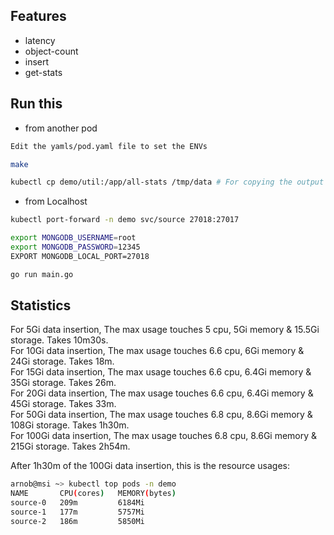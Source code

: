 ## Features
- latency
- object-count
- insert
- get-stats

## Run this
- from another pod
```bash
Edit the yamls/pod.yaml file to set the ENVs

make

kubectl cp demo/util:/app/all-stats /tmp/data # For copying the output of stats commands from pod
```

- from Localhost
```bash
kubectl port-forward -n demo svc/source 27018:27017

export MONGODB_USERNAME=root
export MONGODB_PASSWORD=12345
EXPORT MONGODB_LOCAL_PORT=27018

go run main.go
```

## Statistics
For 5Gi data insertion, The max usage touches 5 cpu, 5Gi memory & 15.5Gi storage. Takes 10m30s. <br>
For 10Gi data insertion, The max usage touches 6.6 cpu, 6Gi memory & 24Gi storage. Takes 18m. <br>
For 15Gi data insertion, The max usage touches 6.6 cpu, 6.4Gi memory & 35Gi storage. Takes 26m. <br>
For 20Gi data insertion, The max usage touches 6.6 cpu, 6.4Gi memory & 45Gi storage. Takes 33m. <br>
For 50Gi data insertion, The max usage touches 6.8 cpu, 8.6Gi memory & 108Gi storage. Takes 1h30m. <br>
For 100Gi data insertion, The max usage touches 6.8 cpu, 8.6Gi memory & 215Gi storage. Takes 2h54m. <br>

After 1h30m of the 100Gi data insertion, this is the resource usages:
```bash
arnob@msi ~> kubectl top pods -n demo
NAME       CPU(cores)   MEMORY(bytes)   
source-0   209m         6184Mi          
source-1   177m         5757Mi          
source-2   186m         5850Mi     
```